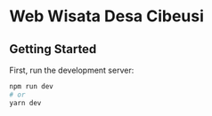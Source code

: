 # Web Wisata Desa Cibeusi
## Getting Started

First, run the development server:

```bash
npm run dev
# or
yarn dev
```

